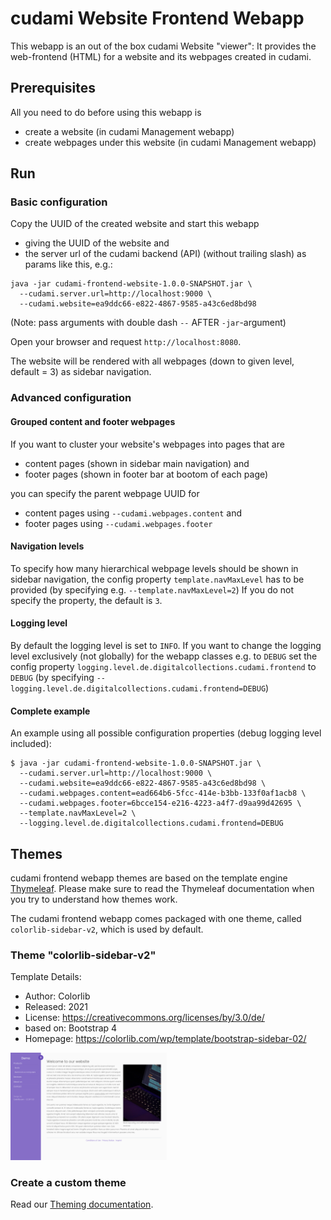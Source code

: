 # cudami Website Frontend Webapp

This webapp is an out of the box cudami Website "viewer":
It provides the web-frontend (HTML) for a website and its webpages created in cudami.

## Prerequisites

All you need to do before using this webapp is

- create a website (in cudami Management webapp)
- create webpages under this website (in cudami Management webapp)

## Run

### Basic configuration

Copy the UUID of the created website and start this webapp
- giving the UUID of the website and
- the server url of the cudami backend (API) (without trailing slash)
as params like this, e.g.:

```
java -jar cudami-frontend-website-1.0.0-SNAPSHOT.jar \
  --cudami.server.url=http://localhost:9000 \
  --cudami.website=ea9ddc66-e822-4867-9585-a43c6ed8bd98
```

(Note: pass arguments with double dash `--` AFTER `-jar`-argument)

Open your browser and request `http://localhost:8080`.

The website will be rendered with all webpages (down to given level, default = 3) as sidebar navigation.

### Advanced configuration

#### Grouped content and footer webpages

If you want to cluster your website's webpages into pages that are

- content pages (shown in sidebar main navigation) and
- footer pages (shown in footer bar at bootom of each page)

you can specify the parent webpage UUID for

- content pages using `--cudami.webpages.content` and
- footer pages using `--cudami.webpages.footer`

#### Navigation levels

To specify how many hierarchical webpage levels should be shown in sidebar navigation,
the config property `template.navMaxLevel` has to be provided (by specifying e.g. `--template.navMaxLevel=2`)
If you do not specify the property, the default is `3`.

#### Logging level

By default the logging level is set to `INFO`.
If you want to change the logging level exclusively (not globally) for the webapp classes e.g. to `DEBUG`
set the config property `logging.level.de.digitalcollections.cudami.frontend` to `DEBUG`
(by specifying `--logging.level.de.digitalcollections.cudami.frontend=DEBUG`)

#### Complete example

An example using all possible configuration properties (debug logging level included):

```
$ java -jar cudami-frontend-website-1.0.0-SNAPSHOT.jar \
  --cudami.server.url=http://localhost:9000 \
  --cudami.website=ea9ddc66-e822-4867-9585-a43c6ed8bd98 \
  --cudami.webpages.content=ead664b6-5fcc-414e-b3bb-133f0af1acb8 \
  --cudami.webpages.footer=6bcce154-e216-4223-a4f7-d9aa99d42695 \
  --template.navMaxLevel=2 \
  --logging.level.de.digitalcollections.cudami.frontend=DEBUG
```

## Themes

cudami frontend webapp themes are based on the template engine [Thymeleaf](https://www.thymeleaf.org/). Please make sure to read the Thymeleaf documentation when you try to understand how themes work.

The cudami frontend webapp comes packaged with one theme, called `colorlib-sidebar-v2`, which is used by default.

### Theme "colorlib-sidebar-v2"

Template Details:

* Author: Colorlib
* Released: 2021
* License: <https://creativecommons.org/licenses/by/3.0/de/>
* based on: Bootstrap 4
* Homepage: <https://colorlib.com/wp/template/bootstrap-sidebar-02/>

<a href="./screenshots/colorlib-sidebar-v2.png" target="_blank"><img src="./screenshots/colorlib-sidebar-v2.png" width="250"/></a>

### Create a custom theme

Read our [Theming documentation](THEMING.md).
